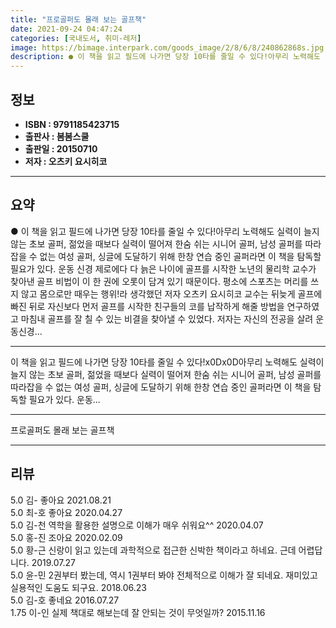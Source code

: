 ```yaml
---
title: "프로골퍼도 몰래 보는 골프책"
date: 2021-09-24 04:47:24
categories: [국내도서, 취미-레저]
image: https://bimage.interpark.com/goods_image/2/8/6/8/240862868s.jpg
description: ● 이 책을 읽고 필드에 나가면 당장 10타를 줄일 수 있다!아무리 노력해도 실력이 늘지 않는 초보 골퍼, 젊었을 때보다 실력이 떨어져 한숨 쉬는 시니어 골퍼, 남성 골퍼를 따라잡을 수 없는 여성 골퍼, 싱글에 도달하기 위해 한창 연습 중인 골퍼라면 이 책을 탐독할 필요가 있다. 운동
---
```


## **정보**

- **ISBN : 9791185423715**
- **출판사 : 봄봄스쿨**
- **출판일 : 20150710**
- **저자 : 오츠키 요시히코**

------



## **요약**

●  이 책을 읽고 필드에 나가면 당장 10타를 줄일 수 있다!아무리 노력해도 실력이 늘지 않는 초보 골퍼, 젊었을 때보다 실력이 떨어져 한숨 쉬는 시니어 골퍼, 남성 골퍼를 따라잡을 수 없는 여성 골퍼, 싱글에 도달하기 위해 한창 연습 중인 골퍼라면 이 책을 탐독할 필요가 있다. 운동 신경 제로에다 다 늙은 나이에 골프를 시작한 노년의 물리학 교수가 찾아낸 골프 비법이 이 한 권에 오롯이 담겨 있기 때문이다. 평소에 스포츠는 머리를 쓰지 않고 몸으로만 때우는 행위!라 생각했던 저자 오츠키 요시히코 교수는 뒤늦게 골프에 빠진 뒤로 자신보다 먼저 골프를 시작한 친구들의 코를 납작하게 해줄 방법을 연구하였고 마침내 골프를 잘 칠 수 있는 비결을 찾아낼 수 있었다. 저자는 자신의 전공을 살려 운동신경...

------

이 책을 읽고 필드에 나가면 당장 10타를 줄일 수 있다!x0Dx0D아무리 노력해도 실력이 늘지 않는 초보 골퍼, 젊었을 때보다 실력이 떨어져 한숨 쉬는 시니어 골퍼, 남성 골퍼를 따라잡을 수 없는 여성 골퍼, 싱글에 도달하기 위해 한창 연습 중인 골퍼라면 이 책을 탐독할 필요가 있다. 운동... 

------


프로골퍼도 몰래 보는 골프책 

------


## **리뷰** 

5.0 김- 좋아요 2021.08.21 <br/>5.0 최-호 좋아요 2020.04.27 <br/>5.0 김-천 역학을 활용한 설명으로 이해가 매우 쉬워요^^ 2020.04.07 <br/>5.0 홍-진 조아요 2020.02.09 <br/>5.0 황-근 신랑이 읽고 있는데 과학적으로 접근한 신박한 책이라고 하네요. 
근데 어렵답니다. 2019.07.27 <br/>5.0 윤-민  2권부터 봤는데, 역시 1권부터 봐야 전체적으로 이해가 잘 되네요. 재미있고 실용적인 도움도 되구요. 2018.06.23 <br/>5.0 김-호 좋네요 2016.07.27 <br/>1.75 이-인 실제 책대로 해보는데 잘 안되는 것이 무엇일까? 2015.11.16 <br/>
